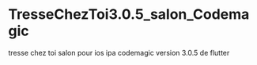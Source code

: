 # TresseChezToi3.0.5_salon_Codemagic
tresse chez toi salon pour ios ipa codemagic version 3.0.5 de flutter
